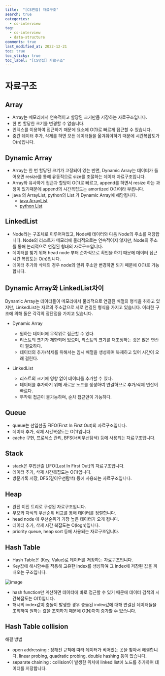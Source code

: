 ```yaml
---
title:  "[CS면접] 자료구조"
search: true
categories: 
  - cs-interview
tag:
  - cs-interview
  - data-structure
comments: true
last_modified_at: 2022-12-21
toc: true
toc_sticky: true
toc_label: "[CS면접] 자료구조"
---
```


# 자료구조

## Array
- Array는 메모리에서 연속적이고 할당된 크기만큼 저장하는 자료구조입니다.
- 한 번 할당한 크기를 변경할 수 없습니다.
- 인덱스를 이용하여 접근하기 때문에 요소에 O(1)로 빠르게 접근할 수 있습니다.
- 중간 데이터 추가, 삭제를 하면 모든 데이터들을 옮겨줘야하기 때문에 시간복잡도가 O(n)입니다.


## Dynamic Array
- Array는 한 번 할당된 크기가 고정되어 있는 반면, Dynamic Array는 데이터가 들어오면 resize를 통해 유동적으로 size를 조절하는 데이터 자료구조입니다.
- Array와 유사하게 접근과 할당이 O(1)로 빠르고, append를 하면서 resize 하는 과정이 있기때문에 append의 시간복잡도는 amortized O(1)이라 부릅니다.
- java 의 ArrayList, python의 List 가 Dynamic Array에 해당됩니다.
  - [java ArrayList](https://sabarada.tistory.com/63)
  - [python List](https://seoyeonhwng.medium.com/%ED%8C%8C%EC%9D%B4%EC%8D%AC-%EB%A6%AC%EC%8A%A4%ED%8A%B8-%EB%82%B4%EB%B6%80-%EA%B5%AC%EC%A1%B0-f04847b58286)


## LinkedList
- Node라는 구조체로 이루어져있고, Node에 데이터와 다음 Node의 주소를 저장합니다. Node의 리스트가 메모리에 물리적으로는 연속적이지 않지만, Node의 주소를 통해 논리적으로 연결된 형태의 자료구조입니다.
- 데이터를 찾기 위해 head node 부터 순차적으로 확인을 하기 때문에 데이터 접근 시간 복잡도는 O(n)입니다.
- 데이터 추가와 삭제의 경우 node의 앞뒤 주소만 변경하면 되기 때문에 O(1)로 가능합니다.

## Dynamic Array와 LinkedList차이
Dynamic Array는 데이터들이 메모리에서 물리적으로 연결된 배열의 형식을 취하고 있지만, LinkedList는 자료의 주소값으로 서로 연결된 형식을 가지고 있습니다. 이러한 구조에 의해 둘은 각각의 장단점을 가지고 있습니다.

- Dynamic Array
   - 원하는 데이터에 무작위로 접근할 수 있다.
   - 리스트의 크기가 제한되어 있으며, 리스트의 크기를 재조정하는 것은 많은 연산이 필요하다.
   - 데이터의 추가/삭제를 위해서는 임시 배열을 생성하여 복제하고 있어 시간이 오래 걸린다.
   
- LinkedList
   - 리스트의 크기에 영향 없이 데이터를 추가할 수 있다.
   - 데이터를 추가하기 위해 새로운 노드를 생성하여 연결하므로 추가/삭제 연산이 빠르다.
   - 무작위 접근이 불가능하며, 순차 접근만이 가능하다.

## Queue
- queue는 선입선출 FIFO(First In First Out)의 자료구조입니다.
- 데이터 추가, 삭제 시간복잡도는 O(1)입니다.
- cache 구현, 프로세스 관리, BFS(너비우선탐색) 등에 사용되는 자료구조입니다.


## Stack
- stack은 후입선출 LIFO(Last In First Out)의 자료구조입니다.
- 데이터 추가, 삭제 시간복잡도는 O(1)입니다.
- 방문기록 저장, DFS(깊이우선탐색) 등에 사용되는 자료구조입니다.

## Heap
- 완전 이진 트리로 구성된 자료구조입니다.
- 부모와 자식의 우선순위 비교를 통해 데이터를 정렬합니다.
- head node 에 우선순위가 가장 높은 데이터가 오게 됩니다.
- 데이터 추가, 삭제 시간 복잡도는 O(logn)입니다.
- priority queue, heap sort 등에 사용되는 자료구조입니다.


## Hash Table

- Hash Table은 (Key, Value)로 데이터를 저장하는 자료구조입니다.
- Key값에 해시함수를 적용해 고유한 index를 생성하여 그 index에 저장된 값을 꺼내오는 구조입니다.

![image](https://user-images.githubusercontent.com/75301269/208910462-2a72b95c-25b0-4a97-8196-930785ce5e80.png)

- hash function만 계산하면 데이터에 바로 접근할 수 있기 때문에 데이터 검색의 시간복잡도는 O(1)입니다. 
- 해시의 index값이 충돌이 발생한 경우 충돌된 index값에 대해 연결된 데이터들을 조회하여 원하는 값을 조회하기 때문에 O(N)까지 증가할 수 있습니다.

## Hash Table collision
해결 방법
- open addressing : 정해진 규칙에 따라 데이터가 비어있는 곳을 찾아서 해결합니다. linear probing, quadratic probing, double hashing 등이 있습니다.
- separate chaining : collision이 발생한 위치에 linked list에 노드를 추가하여 데이터를 저장합니다.